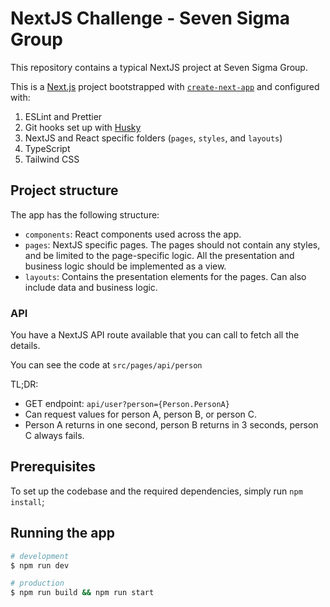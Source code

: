 # NextJS Challenge - Seven Sigma Group

This repository contains a typical NextJS project at Seven Sigma Group.

This is a [Next.js](https://nextjs.org/) project bootstrapped with [`create-next-app`](https://github.com/vercel/next.js/tree/canary/packages/create-next-app) and configured with:

1. ESLint and Prettier
2. Git hooks set up with [Husky](https://typicode.github.io/husky/)
3. NextJS and React specific folders (`pages`, `styles`, and `layouts`)
4. TypeScript
5. Tailwind CSS

## Project structure

The app has the following structure:

- `components`: React components used across the app.
- `pages`: NextJS specific pages. The pages should not contain any styles, and be limited to the page-specific logic.
  All the presentation and business logic should be implemented as a view.
- `layouts`: Contains the presentation elements for the pages. Can also include data and business logic.

### API

You have a NextJS API route available that you can call to fetch all the details.

You can see the code at `src/pages/api/person`

TL;DR:
- GET endpoint: `api/user?person={Person.PersonA}`
- Can request values for person A, person B, or person C.
- Person A returns in one second, person B returns in 3 seconds, person C always fails.

## Prerequisites

To set up the codebase and the required dependencies, simply run `npm install`;


## Running the app

```bash
# development
$ npm run dev

# production
$ npm run build && npm run start
```
